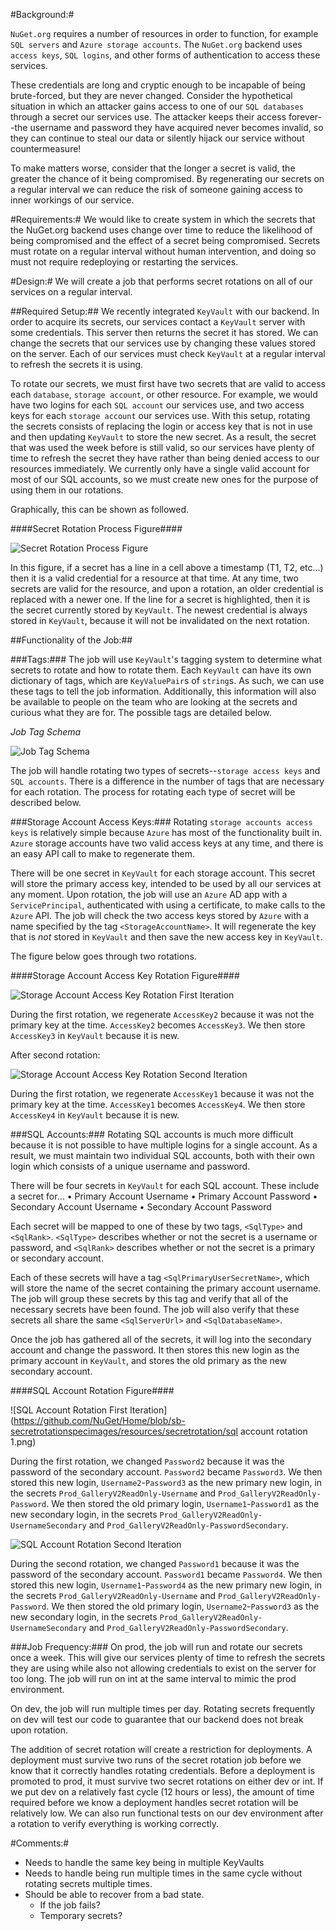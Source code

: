 #Background:#

`NuGet.org` requires a number of resources in order to function, for example `SQL servers` and `Azure storage accounts`. The `NuGet.org` backend uses `access keys`, `SQL logins`, and other forms of authentication to access these services.

These credentials are long and cryptic enough to be incapable of being brute-forced, but they are never changed. Consider the hypothetical situation in which an attacker gains access to one of our `SQL databases` through a secret our services use. The attacker keeps their access forever--the username and password they have acquired never becomes invalid, so they can continue to steal our data or silently hijack our service without countermeasure!

To make matters worse, consider that the longer a secret is valid, the greater the chance of it being compromised. By regenerating our secrets on a regular interval we can reduce the risk of someone gaining access to inner workings of our service.

#Requirements:#
We would like to create system in which the secrets that the NuGet.org backend uses change over time to reduce the likelihood of being compromised and the effect of a secret being compromised. Secrets must rotate on a regular interval without human intervention, and doing so must not require redeploying or restarting the services.

#Design:#
We will create a job that performs secret rotations on all of our services on a regular interval.

##Required Setup:##
We recently integrated `KeyVault` with our backend. In order to acquire its secrets, our services contact a `KeyVault` server with some credentials. This server then returns the secret it has stored. We can change the secrets that our services use by changing these values stored on the server. Each of our services must check `KeyVault` at a regular interval to refresh the secrets it is using.

To rotate our secrets, we must first have two secrets that are valid to access each `database`, `storage account`, or other resource. For example, we would have two logins for each `SQL account` our services use, and two access keys for each `storage account` our services use. With this setup, rotating the secrets consists of replacing the login or access key that is not in use and then updating `KeyVault` to store the new secret. As a result, the secret that was used the week before is still valid, so our services have plenty of time to refresh the secret they have rather than being denied access to our resources immediately. We currently only have a single valid account for most of our SQL accounts, so we must create new ones for the purpose of using them in our rotations.

Graphically, this can be shown as followed.

####Secret Rotation Process Figure####

![Secret Rotation Process Figure](https://github.com/NuGet/Home/blob/sb-secretrotationspecimages/resources/secretrotation/secret%20rotation%20diagram.png)

In this figure, if a secret has a line in a cell above a timestamp (T1, T2, etc…) then it is a valid credential for a resource at that time. At any time, two secrets are valid for the resource, and upon a rotation, an older credential is replaced with a newer one. If the line for a secret is highlighted, then it is the secret currently stored by `KeyVault`. The newest credential is always stored in `KeyVault`, because it will not be invalidated on the next rotation.

##Functionality of the Job:##

###Tags:###
The job will use `KeyVault`'s tagging system to determine what secrets to rotate and how to rotate them. Each `KeyVault` can have its own dictionary of tags, which are `KeyValuePair`s of `string`s. As such, we can use these tags to tell the job information. Additionally, this information will also be available to people on the team who are looking at the secrets and curious what they are for. The possible tags are detailed below.

*Job Tag Schema*

![Job Tag Schema](https://github.com/NuGet/Home/blob/sb-secretrotationspecimages/resources/secretrotation/tag%20schema.png)

The job will handle rotating two types of secrets--`storage access keys` and `SQL accounts`. There is a difference in the number of tags that are necessary for each rotation. The process for rotating each type of secret will be described below.

###Storage Account Access Keys:###
Rotating `storage accounts access keys` is relatively simple because `Azure` has most of the functionality built in. `Azure` storage accounts have two valid access keys at any time, and there is an easy API call to make to regenerate them.

There will be one secret in `KeyVault` for each storage account. This secret will store the primary access key, intended to be used by all our services at any moment. Upon rotation, the job will use an `Azure` AD app with a `ServicePrincipal`, authenticated with using a certificate, to make calls to the `Azure` API. The job will check the two access keys stored by `Azure` with a name specified by the tag `<StorageAccountName>`. It will regenerate the key that is *not* stored in `KeyVault` and then save the new access key in `KeyVault`.

The figure below goes through two rotations.

####Storage Account Access Key Rotation Figure####

![Storage Account Access Key Rotation First Iteration](https://github.com/NuGet/Home/blob/sb-secretrotationspecimages/resources/secretrotation/storage%20account%20rotation%201.png)

During the first rotation, we regenerate `AccessKey2` because it was not the primary key at the time. `AccessKey2`  becomes `AccessKey3`. We then store `AccessKey3` in `KeyVault` because it is new.

After second rotation:

![Storage Account Access Key Rotation Second Iteration](https://github.com/NuGet/Home/blob/sb-secretrotationspecimages/resources/secretrotation/storage%20account%20rotation%202.png)

During the first rotation, we regenerate `AccessKey1` because it was not the primary key at the time. `AccessKey1`  becomes `AccessKey4`. We then store `AccessKey4` in `KeyVault` because it is new.


###SQL Accounts:###
Rotating SQL accounts is much more difficult because it is not possible to have multiple logins for a single account. As a result, we must maintain two individual SQL accounts, both with their own login which consists of a unique username and password.

There will be four secrets in `KeyVault` for each SQL account. These include a secret for…
	• Primary Account Username
	• Primary Account Password
	• Secondary Account Username
	• Secondary Account Password

Each secret will be mapped to one of these by two tags, `<SqlType>` and `<SqlRank>`. `<SqlType>` describes whether or not the secret is a username or password, and `<SqlRank>` describes whether or not the secret is a primary or secondary account.

Each of these secrets will have a tag `<SqlPrimaryUserSecretName>`, which will store the name of the secret containing the primary account username. The job will group these secrets by this tag and verify that all of the necessary secrets have been found. The job will also verify that these secrets all share the same `<SqlServerUrl>` and `<SqlDatabaseName>`.

Once the job has gathered all of the secrets, it will log into the secondary account and change the password. It then stores this new login as the primary account in `KeyVault`, and stores the old primary as the new secondary account.

####SQL Account Rotation Figure####

![SQL Account Rotation First Iteration](https://github.com/NuGet/Home/blob/sb-secretrotationspecimages/resources/secretrotation/sql account rotation 1.png)

During the first rotation, we changed `Password2` because it was the password of the secondary account. `Password2` became `Password3`. We then stored this new login, `Username2`-`Password3` as the new primary new login, in the secrets `Prod_GalleryV2ReadOnly-Username` and `Prod_GalleryV2ReadOnly-Password`. We then stored the old primary login, `Username1`-`Password1` as the new secondary login, in the secrets `Prod_GalleryV2ReadOnly-UsernameSecondary` and `Prod_GalleryV2ReadOnly-PasswordSecondary`.

![SQL Account Rotation Second Iteration](https://github.com/NuGet/Home/blob/sb-secretrotationspecimages/resources/secretrotation/sql%20account%20rotation%202.png)

During the second rotation, we changed `Password1` because it was the password of the secondary account. `Password1` became `Password4`. We then stored this new login, `Username1`-`Password4` as the new primary new login, in the secrets `Prod_GalleryV2ReadOnly-Username` and `Prod_GalleryV2ReadOnly-Password`. We then stored the old primary login, `Username2`-`Password3` as the new secondary login, in the secrets `Prod_GalleryV2ReadOnly-UsernameSecondary` and `Prod_GalleryV2ReadOnly-PasswordSecondary`.

###Job Frequency:###
On prod, the job will run and rotate our secrets once a week. This will give our services plenty of time to refresh the secrets they are using while also not allowing credentials to exist on the server for too long. The job will run on int at the same interval to mimic the prod environment.

On dev, the job will run multiple times per day. Rotating secrets frequently on dev will test our code to guarantee that our backend does not break upon rotation.

The addition of secret rotation will create a restriction for deployments. A deployment must survive two runs of the secret rotation job before we know that it correctly handles rotating credentials. Before a deployment is promoted to prod, it must survive two secret rotations on either dev or int. If we put dev on a relatively fast cycle (12 hours or less), the amount of time required before we know a deployment handles secret rotation will be relatively low. We can also run functional tests on our dev environment after a rotation to verify everything is working correctly.

#Comments:#
- Needs to handle the same key being in multiple KeyVaults
- Needs to handle being run multiple times in the same cycle without rotating secrets multiple times.
- Should be able to recover from a bad state.
    - If the job fails?
    - Temporary secrets?